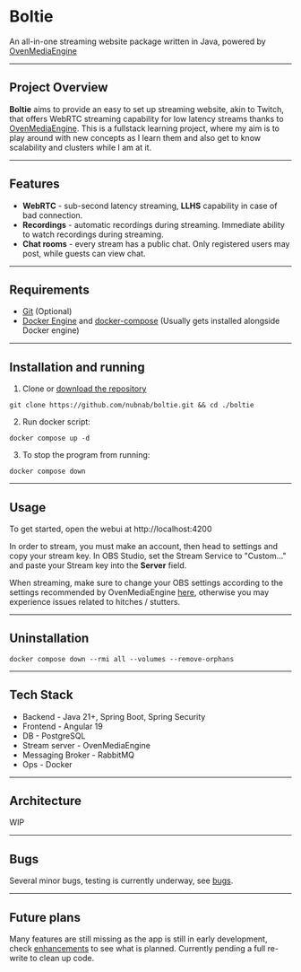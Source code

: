# Boltie
An all-in-one streaming website package written in Java, powered by [OvenMediaEngine](https://github.com/AirenSoft/OvenMediaEngine)

---

## Project Overview
**Boltie** aims to provide an easy to set up streaming website, akin to Twitch, that offers WebRTC streaming capability for low latency streams thanks to [OvenMediaEngine](https://github.com/AirenSoft/OvenMediaEngine). This is a fullstack learning project, where my aim is to play around with new concepts as I learn them and also get to know scalability 
and clusters while I am at it.

---

## Features
- **WebRTC** -  sub-second latency streaming, **LLHS** capability in case of bad connection.
- **Recordings** - automatic recordings during streaming. Immediate ability to watch recordings during streaming.
- **Chat rooms** - every stream has a public chat. Only registered users may post, while guests can view chat.

---

## Requirements
- [Git](https://git-scm.com/downloads) (Optional) 
- [Docker Engine](https://docs.docker.com/engine/install/) and [docker-compose](https://docs.docker.com/compose/install/) (Usually gets installed alongside Docker engine)

---

## Installation and running

1. Clone or [download the repository](https://github.com/nubnab/boltie/archive/refs/heads/main.zip)
```
git clone https://github.com/nubnab/boltie.git && cd ./boltie
```
2. Run docker script:
```
docker compose up -d
```
3. To stop the program from running:
```
docker compose down
```

---

## Usage
To get started, open the webui at http://localhost:4200

In order to stream, you must make an account, then head to settings and copy your stream key. In OBS Studio, set the Stream Service to "Custom..." and paste your Stream key into the **Server** field.

When streaming, make sure to change your OBS settings according to the settings recommended by OvenMediaEngine [here](https://docs.ovenmediaengine.com/quick-start), otherwise you may experience issues related to hitches / stutters.

---

## Uninstallation
```
docker compose down --rmi all --volumes --remove-orphans
```

---

## Tech Stack
- Backend - Java 21+, Spring Boot, Spring Security
- Frontend - Angular 19
- DB - PostgreSQL
- Stream server - OvenMediaEngine
- Messaging Broker - RabbitMQ
- Ops - Docker

---

## Architecture
WIP

---

## Bugs
Several minor bugs, testing is currently underway, see [bugs](https://github.com/nubnab/boltie/issues?q=is%3Aissue%20state%3Aopen%20label%3Abug). 

---

## Future plans
Many features are still missing as the app is still in early development, check [enhancements](https://github.com/nubnab/boltie/issues?q=is%3Aissue%20state%3Aopen%20label%3Aenhancement) to see what is planned. Currently pending a full re-write to clean up code.



